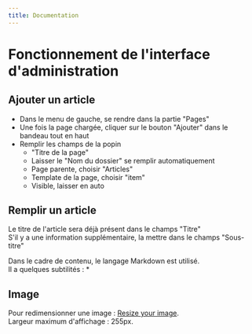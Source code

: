 ```yaml
---
title: Documentation
---
```


# Fonctionnement de l'interface d'administration

## Ajouter un article

* Dans le menu de gauche, se rendre dans la partie "Pages"
* Une fois la page chargée, cliquer sur le bouton "Ajouter" dans le bandeau tout en haut
* Remplir les champs de la popin
	* "Titre de la page"
	* Laisser le "Nom du dossier" se remplir automatiquement
	* Page parente, choisir "Articles"
	* Template de la page, choisir "item"
	* Visible, laisser en auto

## Remplir un article

Le titre de l'article sera déjà présent dans le champs "Titre"  
S'il y a une information supplémentaire, la mettre dans le champs "Sous-titre"

Dans le cadre de contenu, le langage Markdown est utilisé.  
Il a quelques subtilités :
*

## Image
Pour redimensionner une image : [Resize your image](http://resizeyourimage.com/FR/).  
Largeur maximum d'affichage : 255px.
